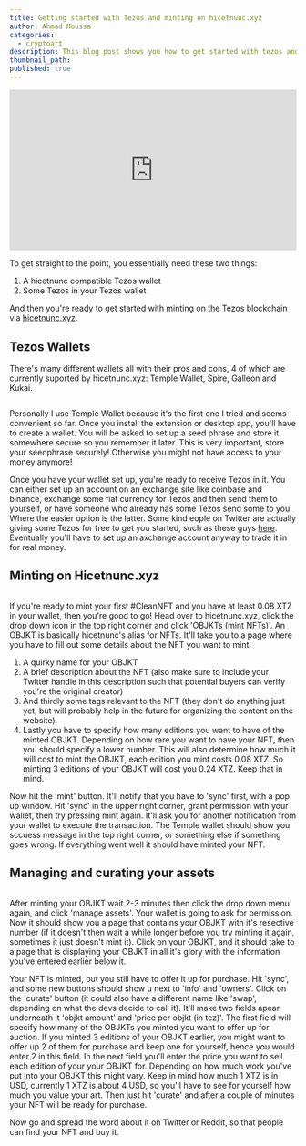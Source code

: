 ```yaml
---
title: Getting started with Tezos and minting on hicetnunc.xyz
author: Ahmad Moussa
categories:
  - cryptoart
description: This blog post shows you how to get started with tezos and minting your first NFT on hicetnunc.
thumbnail_path: 
published: true
---
```


<div style="width:100%;height:0;padding-bottom:56%;position:relative;"><iframe src="https://giphy.com/embed/igNx7sm9Ygj0k" width="100%" height="100%" style="position:absolute; pointer-events:none;" frameBorder="0" class="giphy-embed" allowFullScreen></iframe></div><p></p>

To get straight to the point, you essentially need these two things:

1. A hicetnunc compatible Tezos wallet
2. Some Tezos in your Tezos wallet

And then you're ready to get started with minting on the Tezos blockchain via <a href='https://hicetnunc.xyz' target="_blank" rel="noopener noreferrer">hicetnunc.xyz</a>.

<h2>Tezos Wallets</h2>

<!-- Break -->
There's many different wallets all with their pros and cons, 4 of which are currently suported by hicetnunc.xyz: Temple Wallet, Spire, Galleon and Kukai.
 
<span class="image fit"><img src="https://gorillasun.de/assets/images/2021-03-14-Getting-started-with-Tezos-and-minting-on-hicetnunc.xyz/hicetnuncwallet.png" alt="" />

Personally I use Temple Wallet because it's the first one I tried and seems convenient so far. Once you install the extension or desktop app, you'll have to create a wallet. You will be asked to set up a seed phrase and store it somewhere secure so you remember it later. This is very important, store your seedphrase securely! Otherwise you might not have access to your money anymore!

Once you have your wallet set up, you're ready to receive Tezos in it. You can either set up an account on an exchange site like coinbase and binance, exchange some fiat currency for Tezos and then send them to yourself, or have someone who already has some Tezos send some to you. Where the easier option is the latter. Some kind eople on Twitter are actually giving some Tezos for free to get you started, such as these guys <a href='https://twitter.com/tezosnftfaucet' target="_blank" rel="noopener noreferrer">here</a>. Eventually you'll have to set up an axchange account anyway to trade it in for real money.

<h2>Minting on Hicetnunc.xyz</h2>

<span class="image fit"><img src="https://gorillasun.de/assets/images/2021-03-14-Getting-started-with-Tezos-and-minting-on-hicetnunc.xyz/minting.png" alt="" />

If you're ready to mint your first #CleanNFT and you have at least 0.08 XTZ in your wallet, then you're good to go! Head over to hicetnunc.xyz, click the drop down icon in the top right corner and click 'OBJKTs (mint NFTs)'. An OBJKT is basically hicetnunc's alias for NFTs. It'll take you to a page where you have to fill out some details about the NFT you want to mint:

1. A quirky name for your OBJKT
2. A brief description about the NFT (also make sure to include your Twitter handle in this description such that potential buyers can verify you're the original creator)
3. And thirdly some tags relevant to the NFT (they don't do anything just yet, but will probably help in the future for organizing the content on the website).
4. Lastly you have to specify how many editions you want to have of the minted OBJKT. Depending on how rare you want to have your NFT, then you should specify a lower number. This will also determine how much it will cost to mint the OBJKT, each edition you mint costs 0.08 XTZ. So minting 3 editions of your OBJKT will cost you 0.24 XTZ. Keep that in mind.

Now hit the 'mint' button. It'll notify that you have to 'sync' first, with a pop up window. Hit 'sync' in the upper right corner, grant permission with your wallet, then try pressing mint again. It'll ask you for another notification from your wallet to execute the transaction. The Temple wallet should show you sccuess message in the top right corner, or something else if something goes wrong. If everything went well it should have minted your NFT.

<h2>Managing and curating your assets</h2>
<span class="image fit"><img src="https://gorillasun.de/assets/images/2021-03-14-Getting-started-with-Tezos-and-minting-on-hicetnunc.xyz/curating.png" alt="" />
  
After minting your OBJKT wait 2-3 minutes then click the drop down menu again, and click 'manage assets'. Your wallet is going to ask for permission. Now it should show you a page that contains your OBJKT with it's resective number (if it doesn't then wait a while longer before you try minting it again, sometimes it just doesn't mint it). Click on your OBJKT, and it should take to a page that is displaying your OBJKT in all it's glory with the information you've entered earlier below it.

Your NFT is minted, but you still have to offer it up for purchase. Hit 'sync', and some new buttons should show u next to 'info' and 'owners'. Click on the 'curate' button (it could also have a different name like 'swap', depending on what the devs decide to call it). It'll make two fields apear underneath it 'objkt amount' and 'price per objkt (in tez)'. The first field will specify how many of the OBJKTs you minted you want to offer up for auction. If you minted 3 editions of your OBJKT earlier, you might want to offer up 2 of them for purchase and keep one for yourself, hence you would enter 2 in this field. In the next field you'll enter the price you want to sell each edition of your your OBJKT for. Depending on how much work you've put into your OBJKT this might vary. Keep in mind how much 1 XTZ is in USD, currently 1 XTZ is about 4 USD, so you'll have to see for yourself how much you value your art. Then just hit 'curate' and after a couple of minutes your NFT will be ready for purchase. 

Now go and spread the word about it on Twitter or Reddit, so that people can find your NFT and buy it.


